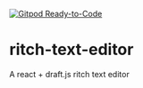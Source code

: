 [![Gitpod Ready-to-Code](https://img.shields.io/badge/Gitpod-Ready--to--Code-blue?logo=gitpod)](https://gitpod.io/#https://github.com/jbsaraiva/ritch-text-editor) 

# ritch-text-editor
A react + draft.js ritch text editor
